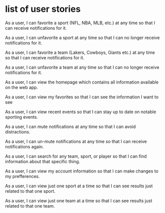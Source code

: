 # list of user stories

As a user, I can favorite a sport (NFL, NBA, MLB, etc.) at any time so that I can receive notifications for it.

As a user, I can unfavorite a sport at any time so that I can no longer receive notifications for it. 

As a user, I can favorite a team (Lakers, Cowboys, Giants etc.) at any time so that I can receive notifications for it.

As a user, I can unfavorite a team at any time so that I can no longer receive notifications for it. 

As a user, I can view the homepage which contains all information available on the web app.

As a user, I can view my favorites so that I can see the information I want to see

As a user, I can view recent events so that I can stay up to date on notable sporting events. 

As a user, I can mute notifications at any time so that I can avoid distractions.

As a user, I can un-mute notifications at any time so that I can receive notifications again.

As a user, I can search for any team, sport, or player so that I can find information about that specific thing. 

As a user, I can view my account information so that I can make changes to my prefferences. 

As a user, I can view just one sport at a time so that I can see results just related to that one sport.

As a user, I can view just one team at a time so that I can see results just related to that one team. 
